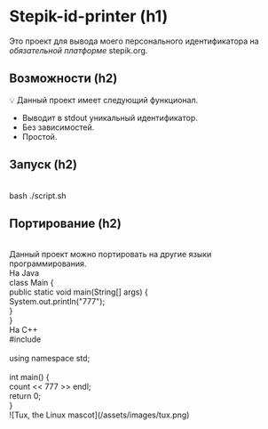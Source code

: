 # Stepik-id-printer (h1)
Это проект для вывода моего персонального идентификатора на <em>обязательной платформе</em> stepik.org.
## Возможности (h2)
:bulb:
Данный проект имеет следующий функционал.<br>
<ul>
    <li>Выводит в stdout уникальный идентификатор.</li>
    <li>Без зависимостей.</li>
    <li>Простой.</li>
</ul>
<h2>Запуск (h2)</h2><br>
bash ./script.sh<br>
<h2>Портирование (h2)</h2><br>
Данный проект можно портировать на другие языки программирования.<br>
На Java<br>
class Main {<br>
public static void main(String[] args) {<br>
System.out.println("777");<br>
}<br>
}<br>
На C++<br>
#include <iosteam><br>
<br>
using namespace std;<br>
<br>
int main() {<br>
count << 777 >> endl;<br>
return 0;<br>
}<br>
![Tux, the Linux mascot](/assets/images/tux.png)

